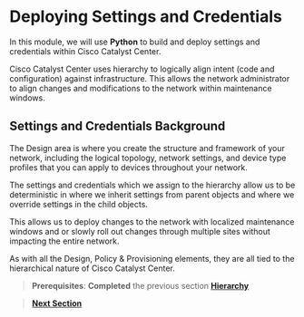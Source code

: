 # Deploying Settings and Credentials

In this module, we will use **Python** to build and deploy settings and credentials within Cisco Catalyst Center. 

Cisco Catalyst Center uses hierarchy to logically align intent (code and configuration) against infrastructure. This allows the network administrator to align changes and modifications to the network within maintenance windows.

## Settings and Credentials Background

The Design area is where you create the structure and framework of your network, including the logical topology, network settings, and device type profiles that you can apply to devices throughout your network.

The settings and credentials which we assign to the hierarchy allow us to be deterministic in where we inherit settings from parent objects and where we override settings in the child objects.

This allows us to deploy changes to the network with localized maintenance windows and or slowly roll out changes through multiple sites without impacting the entire network. 

As with all the Design, Policy & Provisioning elements, they are all tied to the hierarchical nature of Cisco Catalyst Center. 

> **Prerequisites**: **Completed** the previous section [**Hierarchy**](../python-1-hierarchy/01-intro.md)

> [**Next Section**](./02-examine.md)
